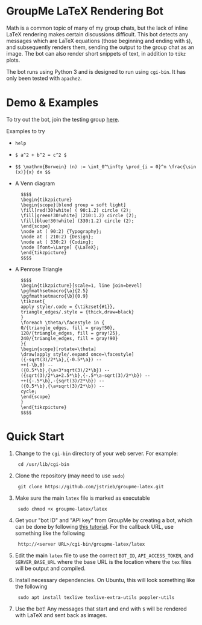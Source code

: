 # GroupMe LaTeX Rendering Bot

Math is a common topic of many of my group chats, but the lack of inline LaTeX
rendering makes certain discussions difficult. This bot detects any messages
which are LaTeX equations (those beginning and ending with `$`), and
subsequently renders them, sending the output to the group chat as an image.
The bot can also render short snippets of text, in addition to `tikz` plots.

The bot runs using Python 3 and is designed to run using `cgi-bin`. It has
only been tested with `apache2`.


# Demo & Examples

To try out the bot, join the testing group
[here](https://groupme.com/join_group/53666628/078VgaBr).

Examples to try
- `help`
- `$ a^2 + b^2 = c^2 $`
- `$$ \mathrm{Borwein} (n) := \int_0^\infty \prod_{i = 0}^n \frac{\sin (x)}{x} dx $$`
- A Venn diagram

        $$$$
        \begin{tikzpicture}
        \begin{scope}[blend group = soft light]
        \fill[red!30!white] ( 90:1.2) circle (2);
        \fill[green!30!white] (210:1.2) circle (2);
        \fill[blue!30!white] (330:1.2) circle (2);
        \end{scope}
        \node at ( 90:2) {Typography};
        \node at ( 210:2) {Design};
        \node at ( 330:2) {Coding};
        \node [font=\Large] {\LaTeX};
        \end{tikzpicture}
        $$$$
        
- A Penrose Triangle

        $$$$
        \begin{tikzpicture}[scale=1, line join=bevel]
        \pgfmathsetmacro{\a}{2.5}
        \pgfmathsetmacro{\b}{0.9}
        \tikzset{
        apply style/.code = {\tikzset{#1}},
        triangle_edges/.style = {thick,draw=black}
        }
        \foreach \theta/\facestyle in {
        0/{triangle_edges, fill = gray!50},
        120/{triangle_edges, fill = gray!25},
        240/{triangle_edges, fill = gray!90}
        }{
        \begin{scope}[rotate=\theta]
        \draw[apply style/.expand once=\facestyle]
        ({-sqrt(3)/2*\a},{-0.5*\a}) --
        ++(-\b,0) --
        ({0.5*\b},{\a+3*sqrt(3)/2*\b}) --
        ({sqrt(3)/2*\a+2.5*\b},{-.5*\a-sqrt(3)/2*\b}) --
        ++({-.5*\b},-{sqrt(3)/2*\b}) --
        ({0.5*\b},{\a+sqrt(3)/2*\b}) --
        cycle;
        \end{scope}
        }
        \end{tikzpicture}
        $$$$


# Quick Start

1. Change to the `cgi-bin` directory of your web server. For example:

        cd /usr/lib/cgi-bin
        
2. Clone the repository (may need to use `sudo`)

        git clone https://github.com/jstrieb/groupme-latex.git
        
3. Make sure the main `latex` file is marked as executable

        sudo chmod +x groupme-latex/latex
        
4. Get your "bot ID" and "API key" from GroupMe by creating a bot, which can
  be done by following [this tutorial](https://dev.groupme.com/tutorials/bots).
  For the callback URL, use something like the following
  
        http://<server URL>/cgi-bin/groupme-latex/latex
  
5. Edit the main `latex` file to use the correct `BOT_ID`, `API_ACCESS_TOKEN`,
  and `SERVER_BASE_URL` where the base URL is the location where the `tex`
  files will be output and compiled.
  
6. Install necessary dependencies. On Ubuntu, this will look something like
  the following
  
        sudo apt install texlive texlive-extra-utils poppler-utils
        
7. Use the bot! Any messages that start and end with `$` will be rendered with
  LaTeX and sent back as images.
